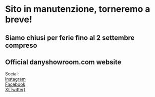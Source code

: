 # Sito in manutenzione, torneremo a breve!

## Siamo chiusi per ferie fino al 2 settembre compreso

## Official danyshowroom.com website

Social:  
[Instagram](https://instagram.com/danyshowroom)  
[Facebook](https://facebook.com/danyshowroom.alpignano/)  
[X(Twitter)](https://x.com/danyshowroom)  
